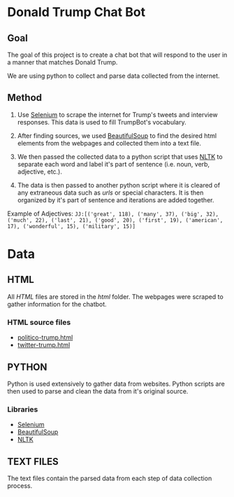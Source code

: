 Donald Trump Chat Bot
=====================
Goal
----
The goal of this project is to create a chat bot
that will respond to the user in a manner that matches
Donald Trump.

We are using python to collect and parse data collected
from the internet.

Method
------
1. Use [Selenium][1] to scrape the internet for Trump's tweets 
and interview responses. This data is used to fill TrumpBot's
vocabulary.

2. After finding sources, we used [BeautifulSoup][2] to find the
desired html elements from the webpages and collected them
into a text file.

3. We then passed the collected data to a python script that
uses [NLTK][3] to separate each word and label it's part of 
sentence (i.e. noun, verb, adjective, etc.).

4. The data is then passed to another python script where it
is cleared of any extraneous data such as *urls* or special
characters. It is then organized by it's part of sentence 
and iterations are added together.

Example of Adjectives:
`JJ:[('great', 118), ('many', 37), ('big', 32), ('much', 22), ('last', 21), ('good', 20), ('first', 19), ('american', 17), ('wonderful', 15), ('military', 15)]`

Data
====
HTML
----
All *HTML* files are stored in the *html* folder. 
The webpages were scraped to gather information for
the chatbot.

### HTML source files
- [politico-trump.html](https://github.com/SandeepJala94/HackUMass2017/blob/master/html/politico-trump.html)
- [twitter-trump.html](https://github.com/SandeepJala94/HackUMass2017/blob/master/html/twitter-trump.html)

PYTHON
------
Python is used extensively to gather data from websites.
Python scripts are then used to parse and clean the data
from it's original source.

### Libraries
- [Selenium][1]
- [BeautifulSoup][2]
- [NLTK][3]

TEXT FILES
----------
The text files contain the parsed data from
each step of data collection process.

[1]: http://www.seleniumhq.org/        "Selenium"
[2]: https://www.crummy.com/software/BeautifulSoup/  "BeautifulSoup"
[3]: http://www.nltk.org/    "NLTK"
